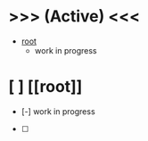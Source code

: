 # >>> (Active) <<<
- [root](#[-]-[[root]])
    - work in progress

# [ ] [[root]]
- [-] work in progress 
- [ ] 
